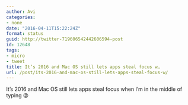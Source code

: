 ```yaml
---
author: Avi
categories:
- none
date: "2016-04-11T15:22:24Z"
format: status
guid: http://twitter-719606542442606594-post
id: 12648
tags:
- micro
- tweet
title: It’s 2016 and Mac OS still lets apps steal focus w…
url: /post/its-2016-and-mac-os-still-lets-apps-steal-focus-w/
---
```

It’s 2016 and Mac OS still lets apps steal focus when I’m in the middle of typing 😡